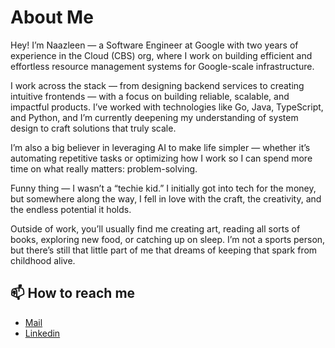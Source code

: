 # About Me

Hey! I’m Naazleen — a Software Engineer at Google with two years of experience in the Cloud (CBS) org, where I work on building efficient and effortless resource management systems for Google-scale infrastructure.

I work across the stack — from designing backend services to creating intuitive frontends — with a focus on building reliable, scalable, and impactful products. I’ve worked with technologies like Go, Java, TypeScript, and Python, and I’m currently deepening my understanding of system design to craft solutions that truly scale.

I’m also a big believer in leveraging AI to make life simpler — whether it’s automating repetitive tasks or optimizing how I work so I can spend more time on what really matters: problem-solving.

Funny thing — I wasn’t a “techie kid.” I initially got into tech for the money, but somewhere along the way, I fell in love with the craft, the creativity, and the endless potential it holds.

Outside of work, you’ll usually find me creating art, reading all sorts of books, exploring new food, or catching up on sleep. I’m not a sports person, but there’s still that little part of me that dreams of keeping that spark from childhood alive.

<!--

I'm Vaseem Naazleen
- 🎓 *Computer Science* Grad from *Vasireddy Venkatadri Institute of Technology.*
- 👩‍💻 *Software Engineer* at *Google.*
- 💡 Enjoy tackling *complex problems* and staying updated with the *latest technologies*.
- 💻 Usually code in *C++* and *Java*.
- 🌱 Currently expanding my knowledge in *System Design.*
- 😄 Pronouns: *She/Her*
- ⚡ Fun fact: I read and paint!

**vnaazleen/vnaazleen** is a ✨ _special_ ✨ repository because its `README.md` (this file) appears on your GitHub profile.

Here are some ideas to get you started:

- 🔭 I’m currently working on ...
- 🌱 I’m currently learning ...
- 👯 I’m looking to collaborate on ...
- 🤔 I’m looking for help with ...
- 💬 Ask me about ...
- 📫 How to reach me: ...
- 😄 Pronouns: ...
- ⚡ Fun fact: ...
-->



## 📫 How to reach me
* [Mail](mailto:shaikvaseemnaazleen@gmail.com)
* [Linkedin](https://www.linkedin.com/in/vaseem-naazleen/)
